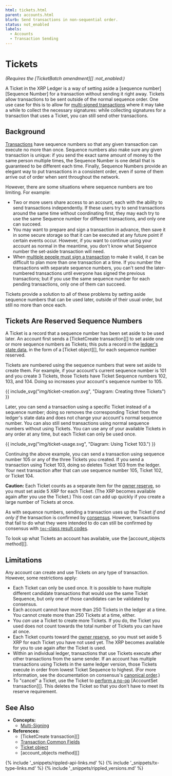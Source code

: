 ```yaml
---
html: tickets.html
parent: accounts.html
blurb: Send transactions in non-sequential order.
status: not_enabled
labels:
  - Accounts
  - Transaction Sending
---
```

# Tickets

_(Requires the [TicketBatch amendment][] :not_enabled:)_

A Ticket in the XRP Ledger is a way of setting aside a [sequence number][Sequence Number] for a transaction without sending it right away. Tickets allow transactions to be sent outside of the normal sequence order. One use case for this is to allow for [multi-signed transactions](multi-signing.html) where it may take a while to collect the necessary signatures: while collecting signatures for a transaction that uses a Ticket, you can still send other transactions.

## Background

[Transactions](transaction-basics.html) have sequence numbers so that any given transaction can execute no more than once. Sequence numbers also make sure any given transaction is unique: if you send the exact same amount of money to the same person multiple times, the Sequence Number is one detail that is guaranteed to be different each time. Finally, Sequence Numbers provide an elegant way to put transactions in a consistent order, even if some of them arrive out of order when sent throughout the network.

However, there are some situations where sequence numbers are too limiting. For example:

- Two or more users share access to an account, each with the ability to send transactions independently. If these users try to send transactions around the same time without coordinating first, they may each try to use the same Sequence number for different transactions, and only one can succeed.
- You may want to prepare and sign a transaction in advance, then save it in some secure storage so that it can be executed at any future point if certain events occur. However, if you want to continue using your account as normal in the meantime, you don't know what Sequence number the set-aside transaction will need. <!-- STYLE_OVERRIDE: will -->
- When [multiple people must sign a transaction](multi-signing.html) to make it valid, it can be difficult to plan more than one transaction at a time. If you number the transactions with separate sequence numbers, you can't send the later-numbered transactions until everyone has signed the previous transactions; but if you use the same sequence number for each pending transactions, only one of them can succeed.

Tickets provide a solution to all of these problems by setting aside sequence numbers that can be used later, outside of their usual order, but still no more than once each.


## Tickets Are Reserved Sequence Numbers

A Ticket is a record that a sequence number has been set aside to be used later. An account first sends a [TicketCreate transaction][] to set aside one or more sequence numbers as Tickets; this puts a record in the [ledger's state data](ledgers.html), in the form of a [Ticket object][], for each sequence number reserved.

Tickets are numbered using the sequence numbers that were set aside to create them. For example, if your account's current sequence number is 101 and you create 3 Tickets, those Tickets have Ticket Sequence numbers 102, 103, and 104. Doing so increases your account's sequence number to 105.

{{ include_svg("img/ticket-creation.svg", "Diagram: Creating three Tickets") }}

Later, you can send a transaction using a specific Ticket instead of a sequence number; doing so removes the corresponding Ticket from the ledger's state data and does not change your account's normal sequence number. You can also still send transactions using normal sequence numbers without using Tickets. You can use any of your available Tickets in any order at any time, but each Ticket can only be used once.

{{ include_svg("img/ticket-usage.svg", "Diagram: Using Ticket 103.") }}

Continuing the above example, you can send a transaction using sequence number 105 or any of the three Tickets you created. If you send a transaction using Ticket 103, doing so deletes Ticket 103 from the ledger. Your next transaction after that can use sequence number 105, Ticket 102, or Ticket 104.

**Caution:** Each Ticket counts as a separate item for the [owner reserve](reserves.html), so you must set aside 5 XRP for each Ticket. (The XRP becomes available again after you use the Ticket.) This cost can add up quickly if you create a large number of Tickets at once.

As with sequence numbers, sending a transaction uses up the Ticket _if and only if_ the transaction is confirmed by [consensus](consensus.html). However, transactions that fail to do what they were intended to do can still be confirmed by consensus with [`tec`-class result codes](tec-codes.html).

To look up what Tickets an account has available, use the [account_objects method][].

## Limitations

Any account can create and use Tickets on any type of transaction. However, some restrictions apply:

- Each Ticket can only be used once. It is possible to have multiple different candidate transactions that would use the same Ticket Sequence, but only one of those candidates can be validated by consensus.
- Each account cannot have more than 250 Tickets in the ledger at a time. You cannot create more than 250 Tickets at a time, either.
- You _can_ use a Ticket to create more Tickets. If you do, the Ticket you used does not count towards the total number of Tickets you can have at once.
- Each Ticket counts toward the [owner reserve](reserves.html), so you must set aside 5 XRP for each Ticket you have not used yet. The XRP becomes available for you to use again after the Ticket is used.
- Within an individual ledger, transactions that use Tickets execute after other transactions from the same sender. If an account has multiple transactions using Tickets in the same ledger version, those Tickets execute in order from lowest Ticket Sequence to highest. (For more information, see the documentation on consensus's [canonical order](consensus.html#calculate-and-share-validations).)
- To "cancel" a Ticket, use the Ticket to [perform a no-op](about-canceling-a-transaction.html) [AccountSet transaction][]. This deletes the Ticket so that you don't have to meet its reserve requirement.

## See Also

<!-- TODO: add a tutorial for creating & using a Ticket -->

- **Concepts:**
    - [Multi-Signing](multi-signing.html)
- **References:**
    - [TicketCreate transaction][]
    - [Transaction Common Fields](transaction-common-fields.html)
    - [Ticket object](ticket.html)
    - [account_objects method][]

<!--{# common link defs #}-->
{% include '_snippets/rippled-api-links.md' %}
{% include '_snippets/tx-type-links.md' %}
{% include '_snippets/rippled_versions.md' %}
